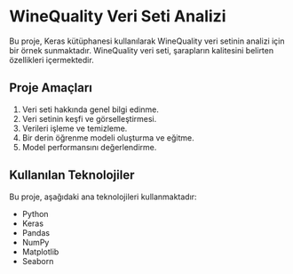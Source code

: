 # WineQuality Veri Seti Analizi

Bu proje, Keras kütüphanesi kullanılarak WineQuality veri setinin analizi için bir örnek sunmaktadır. WineQuality veri seti, şarapların kalitesini belirten özellikleri içermektedir.

## Proje Amaçları

1. Veri seti hakkında genel bilgi edinme.
2. Veri setinin keşfi ve görselleştirmesi.
3. Verileri işleme ve temizleme.
4. Bir derin öğrenme modeli oluşturma ve eğitme.
5. Model performansını değerlendirme.

## Kullanılan Teknolojiler

Bu proje, aşağıdaki ana teknolojileri kullanmaktadır:

- Python
- Keras
- Pandas
- NumPy
- Matplotlib
- Seaborn

